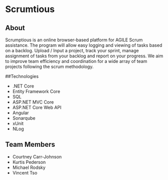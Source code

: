 # Scrumtious

## About
Scrumptious is an online browser-based platform for AGILE Scrum assistance. The program will allow easy logging and viewing of tasks based on a backlog. Upload / Input a project, track your sprint, manage assignment of tasks from your backlog and report on your progress. We aim to improve team efficiency and coordination for a wide array of team projects following the scrum methodology.

##Technologies
+ .NET Core
+ Entity Framework Core
+ SQL
+ ASP.NET MVC Core
+ ASP.NET Core Web API
+ Angular
+ Sonarqube
+ xUnit
+ NLog

## Team Members
+ Courtney Carr-Johnson
+ Kurtis Pederson
+ Michael Rodsky
+ Vincent Tso